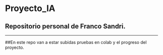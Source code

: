 # Proyecto_IA
## Repositorio personal de Franco Sandri.
_________________________________________________________________________________________________________________________________________________________________________

##En este repo van a estar subidas pruebas en colab y el progreso del proyecto.
